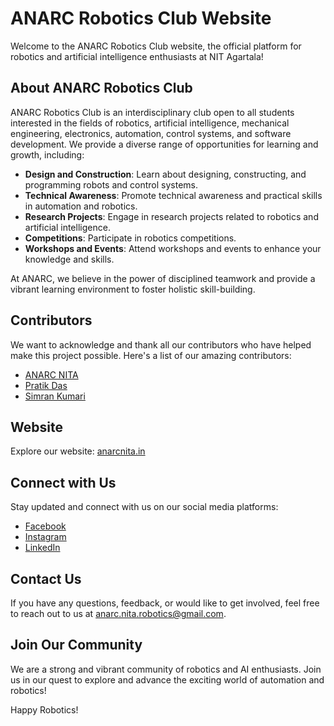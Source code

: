 # ANARC Robotics Club Website

Welcome to the ANARC Robotics Club website, the official platform for robotics and artificial intelligence enthusiasts at NIT Agartala!

## About ANARC Robotics Club

ANARC Robotics Club is an interdisciplinary club open to all students interested in the fields of robotics, artificial intelligence, mechanical engineering, electronics, automation, control systems, and software development. We provide a diverse range of opportunities for learning and growth, including:

- **Design and Construction**: Learn about designing, constructing, and programming robots and control systems.
- **Technical Awareness**: Promote technical awareness and practical skills in automation and robotics.
- **Research Projects**: Engage in research projects related to robotics and artificial intelligence.
- **Competitions**: Participate in robotics competitions.
- **Workshops and Events**: Attend workshops and events to enhance your knowledge and skills.

At ANARC, we believe in the power of disciplined teamwork and provide a vibrant learning environment to foster holistic skill-building.

## Contributors

We want to acknowledge and thank all our contributors who have helped make this project possible. Here's a list of our amazing contributors:

- [ANARC NITA](https://github.com/anarc-nita)
- [Pratik Das](https://github.com/pratik2050)
- [Simran Kumari](https://github.com/SimranKumari93)

## Website

Explore our website: [anarcnita.in](https://anarcnita.in)

## Connect with Us

Stay updated and connect with us on our social media platforms:

- [Facebook](https://www.facebook.com/anarcnit/)
- [Instagram](https://www.instagram.com/anarc_nita/)
- [LinkedIn](https://www.linkedin.com/company/asimov-nit-agartala-robotics-club/)

## Contact Us

If you have any questions, feedback, or would like to get involved, feel free to reach out to us at [anarc.nita.robotics@gmail.com](mailto:anarc.nita.robotics@gmail.com).

## Join Our Community

We are a strong and vibrant community of robotics and AI enthusiasts. Join us in our quest to explore and advance the exciting world of automation and robotics!

Happy Robotics!
